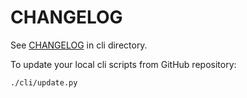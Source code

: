 # CHANGELOG

See [CHANGELOG](./cli/CHANGELOG.md) in cli directory.

To update your local cli scripts from GitHub repository:

```bash
./cli/update.py
```
